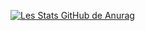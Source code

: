 [![Les Stats GitHub de Anurag](https://github-readme-stats.vercel.app/api?username=androbal)](https://github.com/anuraghazra/github-readme-stats)




